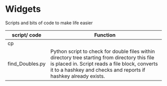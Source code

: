 # Widgets
Scripts and bits of code to make life easier

| script/ code | Function |
|------|------|
|cp||
|find_Doubles.py| Python script to check for double files within directory tree starting from directory this file is placed in. Script reads a file block, converts it to a hashkey and checks and reports if hashkey already exists. |
